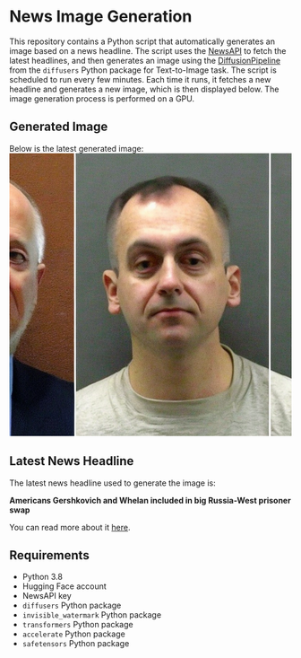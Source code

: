 # News Image Generation
This repository contains a Python script that automatically generates an image based on a news headline. The script uses the [NewsAPI](https://newsapi.org/) to fetch the latest headlines, and then generates an image using the [DiffusionPipeline](https://github.com/huggingface/diffusers) from the `diffusers` Python package for Text-to-Image task.
The script is scheduled to run every few minutes. Each time it runs, it fetches a new headline and generates a new image, which is then displayed below. The image generation process is performed on a GPU.

## Generated Image
Below is the latest generated image:
![Generated Image](image.png)

## Latest News Headline
The latest news headline used to generate the image is:

**Americans Gershkovich and Whelan included in big Russia-West prisoner swap**

You can read more about it [here](https://news.google.com/rss/articles/CBMivwFBVV95cUxNZzV0bGZDUFlNOTB5VmJnSmNyWWVaTks4ak9fSEZGVEx2MWZXc09OOGNKbW51cGdqVmsxR2JzcGFXSlhubksxRVFNdTV1bTRRcU5RYXFrSktpdUh0UFg0aFZEeXptUW1MSWxPSTJBMEt3RVBuMXlETlhNUzBzbDlRZERSUEdZV19ySE9ZY2N6LWRRakI3R0VjWW9Hc0tFYmwxVFV1T29iRWYwYTZiN1NYRHYwQmlPRk5PY1kzUkN4VQ?oc=5).

## Requirements
- Python 3.8
- Hugging Face account
- NewsAPI key
- `diffusers` Python package
- `invisible_watermark` Python package
- `transformers` Python package
- `accelerate` Python package
- `safetensors` Python package
